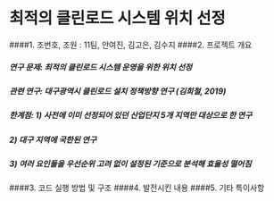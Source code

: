 # 최적의 클린로드 시스템 위치 선정
####1. 조번호, 조원 : 11팀, 안여진, 김고은, 김수지
####2. 프로젝트 개요 
##### 연구 문제: 최적의 클린로드 시스템 운영을 위한 위치 선정
##### 관련 연구: 대구광역시 클린로드 설치 정책방향 연구 (김희철, 2019)
##### 한계점: 1) 사전에 이미 선정되어 있던 산업단지 5개 지역만 대상으로 한 연구
#####         2) 대구 지역에 국한된 연구
#####         3) 여러 요인들을 우선순위 고려 없이 설정된 기준으로 분석해 효율성 떨어짐
####3. 코드 실행 방법 및 구조
####4. 발전시킨 내용
####5. 기타 특이사항

